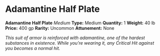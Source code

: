 # Adamantine Half Plate

**Adamantine Half Plate**
_Medium_
**Type:** Medium
**Quantity:** 1
**Weight:** 40 lb
**Price:** 400 gp
**Rarity:** Uncommon
**Attunement:** None

*This suit of armor is reinforced with adamantine, one of the hardest substances in existence. While you’re wearing it, any Critical Hit against you becomes a normal hit.*